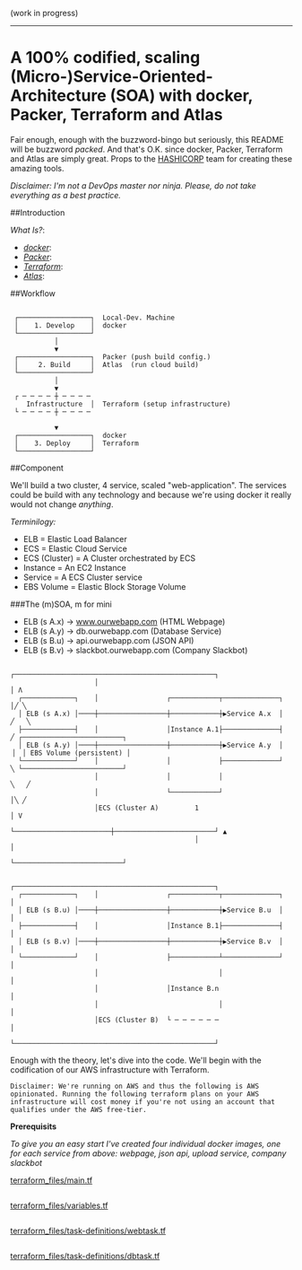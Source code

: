 (work in progress)

---

# A 100% codified, scaling (Micro-)Service-Oriented-Architecture (SOA) with docker, Packer, Terraform and Atlas

Fair enough, enough with the buzzword-bingo but seriously, this README will be buzzword *packed*.
And that's O.K. since docker, Packer, Terraform and Atlas are simply great.
Props to the [HASHICORP](https://hashicorp.com/) team for creating these amazing tools.

_Disclaimer: I'm not a DevOps master nor ninja. Please, do not take everything as a best practice._

##Introduction

_What Is?_:

* *[docker](https://www.docker.com/)*:
* *[Packer](https://packer.io/)*:
* *[Terraform](https://terraform.io/)*:
* *[Atlas](https://atlas.hashicorp.com/)*:

##Workflow

```
                                           
 ┌──────────────────┐  Local-Dev. Machine  
 │    1. Develop    │  docker              
 └──────────────────┘                      
           │                               
           ▼                               
 ┌──────────────────┐  Packer (push build config.)
 │     2. Build     │  Atlas  (run cloud build)
 └──────────────────┘                      
           │                               
           ▼                               
 ┌ ─ ─ ─ ─ ┼ ─ ─ ─ ─                       
    Infrastructure  │  Terraform (setup infrastructure) 
 └ ─ ─ ─ ─ ┼ ─ ─ ─ ─                       
                                           
           ▼                               
 ┌──────────────────┐  docker              
 │    3. Deploy     │  Terraform           
 └──────────────────┘                      
```

##Component

We'll build a two cluster, 4 service, scaled "web-application".
The services could be build with any technology and because we're using docker
it really would not change *anything*.

*Terminilogy:*

* ELB = Elastic Load Balancer
* ECS = Elastic Cloud Service
* ECS (Cluster) = A Cluster orchestrated by ECS
* Instance = An EC2 Instance
* Service = A ECS Cluster service
* EBS Volume = Elastic Block Storage Volume

###The (m)SOA, m for mini

* ELB (s A.x) -> www.ourwebapp.com (HTML Webpage)
* ELB (s A.y) -> db.ourwebapp.com (Database Service)
* ELB (s B.u) -> api.ourwebapp.com (JSON API)
* ELB (s B.v) -> slackbot.ourwebapp.com (Company Slackbot)

```
                     ┌──────────────────────────────────────────────────┐                           
                     │                                                  │ Λ                         
  ┌─────────────┐    │                 ┌────────────┬──────────────┐    │╱ ╲                        
  │ ELB (s A.x) │────┼─────────────────┼────────────┼▶Service A.x  │    ╱   ╲                       
  ├─────────────┤    │                 │Instance A.1├──────────────┤   ╱ ┌─────────────────────────┐
  │ ELB (s A.y) │────┼─────────────────┼────────────┼▶Service A.y  │  ▕  │ EBS Volume (persistent) │
  └─────────────┘    │                 │            ├──────────────┘   ╲ └─────────────────────────┘
                     │                 │            │                   ╲   ╱                       
                     │                 └────────────┘                   │╲ ╱                        
                     │ECS (Cluster A)         1                         │ V                         
                     └────────────────────────┼─────────────────────────┘ ▲                         
                                              │                           │                         
                                              └───────────────────────────┘                         
                                                                                                    
                     ┌──────────────────────────────────────────────────┐                           
  ┌─────────────┐    │                 ┌────────────┬──────────────┐    │                           
  │ ELB (s B.u) │────┼─────────────────┼────────────┼▶Service B.u  │    │                           
  ├─────────────┤    │                 │Instance B.1├──────────────┤    │                           
  │ ELB (s B.v) │────┼─────────────────┼────────────┼▶Service B.v  │    │                           
  └─────────────┘    │                 ├────────────┴──────────────┘    │                           
                     │                              │                   │                           
                     │                 │Instance B.n                    │                           
                     │                              │                   │                           
                     │ECS (Cluster B)  └ ─ ─ ─ ─ ─ ─                    │                           
                     └──────────────────────────────────────────────────┘                           
```

Enough with the theory, let's dive into the code. We'll begin with the
codification of our AWS infrastructure with Terraform.

`Disclaimer: We're running on AWS and thus the following is AWS opinionated. Running the following terraform plans on your AWS infrastructure will cost money if you're not using an account that qualifies under the AWS free-tier.`

**Prerequisits**

*To give you an easy start I've created four individual docker images, one for each service from above: webpage, json api, upload service, company slackbot*

[terraform_files/main.tf](terraform_files/main.tf)

```
```

[terraform_files/variables.tf](terraform_files/variables.tf)

```
```

[terraform_files/task-definitions/webtask.tf](terraform_files/task-definitions/webtask.tf)

```
```

[terraform_files/task-definitions/dbtask.tf](terraform_files/task-definitions/dbtask.tf)


